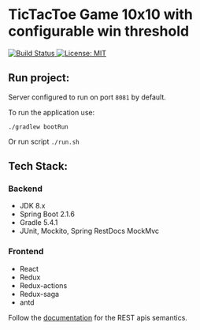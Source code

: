 # TicTacToe Game 10x10 with configurable win threshold

[![Build Status][noughts-crosses-travis-image] ][noughts-crosses-travis-url]
[![License: MIT][noughts-crosses-license-image] ][noughts-crosses-license-url]

[noughts-crosses-travis-image]: https://travis-ci.com/itallix/noughts-crosses.svg?token=VccNzTqqao1HL7VwvVz1&branch=master
[noughts-crosses-travis-url]: https://travis-ci.com/github/itallix/noughts-crosses
[noughts-crosses-license-image]: https://img.shields.io/badge/License-MIT-yellow.svg
[noughts-crosses-license-url]: https://opensource.org/licenses/MIT

## Run project:

Server configured to run on port `8081` by default.

To run the application use: 

    ./gradlew bootRun
    
Or run script `./run.sh`

## Tech Stack:

### Backend
 * JDK 8.x
 * Spring Boot 2.1.6
 * Gradle 5.4.1
 * JUnit, Mockito, Spring RestDocs MockMvc

### Frontend
 * React
 * Redux
 * Redux-actions
 * Redux-saga
 * antd

Follow the [documentation](./rest-api-docs/index.html) for the REST apis semantics.
